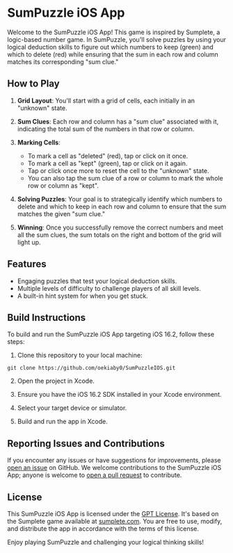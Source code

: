 # SumPuzzle iOS App

Welcome to the SumPuzzle iOS App! This game is inspired by Sumplete, a logic-based number game. In SumPuzzle, you'll solve puzzles by using your logical deduction skills to figure out which numbers to keep (green) and which to delete (red) while ensuring that the sum in each row and column matches its corresponding "sum clue."

## How to Play

1. **Grid Layout**: You'll start with a grid of cells, each initially in an "unknown" state.

2. **Sum Clues**: Each row and column has a "sum clue" associated with it, indicating the total sum of the numbers in that row or column.

3. **Marking Cells**:
   - To mark a cell as "deleted" (red), tap or click on it once.
   - To mark a cell as "kept" (green), tap or click on it again.
   - Tap or click once more to reset the cell to the "unknown" state.
   - You can also tap the sum clue of a row or column to mark the whole row or column as "kept".

4. **Solving Puzzles**: Your goal is to strategically identify which numbers to delete and which to keep in each row and column to ensure that the sum matches the given "sum clue."

5. **Winning**: Once you successfully remove the correct numbers and meet all the sum clues, the sum totals on the right and bottom of the grid will light up.

## Features

- Engaging puzzles that test your logical deduction skills.
- Multiple levels of difficulty to challenge players of all skill levels.
- A built-in hint system for when you get stuck.

## Build Instructions

To build and run the SumPuzzle iOS App targeting iOS 16.2, follow these steps:

1. Clone this repository to your local machine:
```
git clone https://github.com/oekiaby0/SumPuzzleIOS.git
```
2. Open the project in Xcode.

3. Ensure you have the iOS 16.2 SDK installed in your Xcode environment.

4. Select your target device or simulator.

5. Build and run the app in Xcode.

## Reporting Issues and Contributions

If you encounter any issues or have suggestions for improvements, please [open an issue](https://github.com/oekiaby0/SumPuzzleIOS/issues) on GitHub. We welcome contributions to the SumPuzzle iOS App; anyone is welcome to [open a pull request](https://github.com/oekiaby0/SumPuzzleIOS/pulls) to contribute.

## License

This SumPuzzle iOS App is licensed under the [GPT License](LICENSE.md). It's based on the Sumplete game available at [sumplete.com](https://sumplete.com/). You are free to use, modify, and distribute the app in accordance with the terms of this license.

Enjoy playing SumPuzzle and challenging your logical thinking skills!
